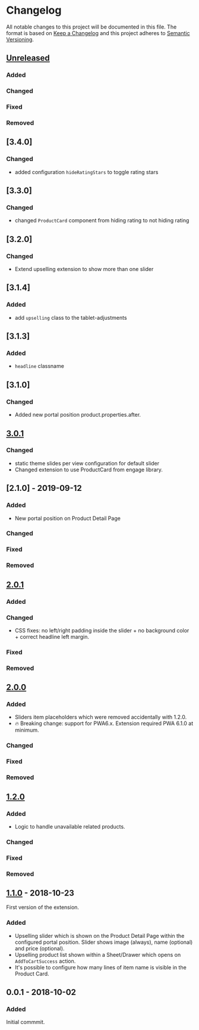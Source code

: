 # Changelog
 All notable changes to this project will be documented in this file.
 The format is based on [Keep a Changelog](http://keepachangelog.com/) and this project adheres to [Semantic Versioning](http://semver.org/).

## [Unreleased]
### Added
### Changed
### Fixed
### Removed

## [3.4.0]
### Changed
- added configuration `hideRatingStars` to toggle rating stars

## [3.3.0]
### Changed
- changed `ProductCard` component from hiding rating to not hiding rating

## [3.2.0]
### Changed
- Extend upselling extension to show more than one slider

## [3.1.4]
### Added
- add `upselling` class to the tablet-adjustments

## [3.1.3]
### Added
- `headline` classname

## [3.1.0]
### Changed
- Added new portal position product.properties.after.


## [3.0.1]
### Changed
- static theme slides per view configuration for default slider
- Changed extension to use ProductCard from engage library.


## [2.1.0] - 2019-09-12
### Added
- New portal position on Product Detail Page
### Changed
### Fixed
### Removed

## [2.0.1]
### Added
### Changed
- CSS fixes: no left/right padding inside the slider + no background  color + correct headline left margin.
### Fixed
### Removed

## [2.0.0]
### Added
- Sliders item placeholders which were removed accidentally with 1.2.0.
- 🔥 Breaking change: support for PWA6.x. Extension required PWA 6.1.0 at minimum.
### Changed
### Fixed
### Removed

## [1.2.0]
### Added
- Logic to handle unavailable related products.
### Changed
### Fixed
### Removed

## [1.1.0] - 2018-10-23
First version of the extension.
### Added
- Upselling slider which is shown on the Product Detail Page within the configured portal position. Slider shows image (always), name (optional) and price (optional).
- Upselling product list shown within a Sheet/Drawer which opens on `AddToCartSuccess` action.
- It's possible to configure how many lines of item name is visible in the Product Card.

## 0.0.1 - 2018-10-02
### Added
Initial commmit.

[Unreleased]: https://github.com/shopgate/ext-upselling/compare/v2.0.0...HEAD
[3.0.1]: https://github.com/shopgate/ext-upselling/compare/v3.0.0...v3.0.1
[2.0.1]: https://github.com/shopgate/ext-upselling/compare/v2.0.0...v2.0.1
[2.0.0]: https://github.com/shopgate/ext-upselling/compare/v1.2.0...v2.0.0
[1.2.0]: https://github.com/shopgate/ext-upselling/compare/v1.1.0...v1.2.0
[1.1.0]: https://github.com/shopgate/ext-upselling/compare/v0.0.1...v1.1.0

